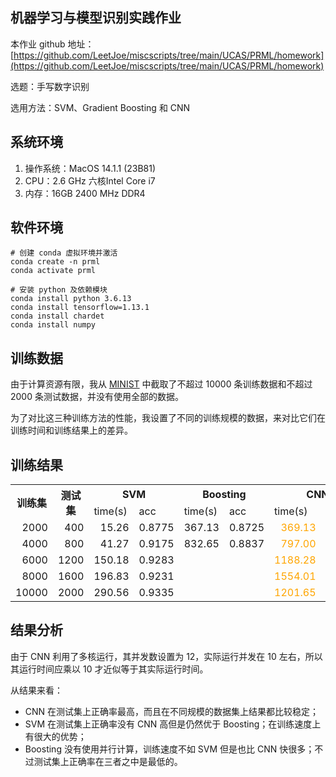 ## 机器学习与模型识别实践作业

本作业 github 地址：[https://github.com/LeetJoe/miscscripts/tree/main/UCAS/PRML/homework](https://github.com/LeetJoe/miscscripts/tree/main/UCAS/PRML/homework)

选题：手写数字识别

选用方法：SVM、Gradient Boosting 和 CNN


## 系统环境

1. 操作系统：MacOS 14.1.1 (23B81)
2. CPU：2.6 GHz 六核Intel Core i7
3. 内存：16GB 2400 MHz DDR4


## 软件环境

```
# 创建 conda 虚拟环境并激活
conda create -n prml
conda activate prml

# 安装 python 及依赖模块
conda install python 3.6.13
conda install tensorflow=1.13.1
conda install chardet
conda install numpy

```

## 训练数据

由于计算资源有限，我从 [MINIST](http://yann.lecun.com/exdb/mnist/) 中截取了不超过 10000 条训练数据和不超过 2000 条测试数据，并没有使用全部的数据。

为了对比这三种训练方法的性能，我设置了不同的训练规模的数据，来对比它们在训练时间和训练结果上的差异。


## 训练结果


<table>
	<tr>
		<th rowspan="2">训练集</th><th rowspan="2">测试集</th><th colspan="2">SVM</th><th colspan="2">Boosting</th><th colspan="2">CNN</th>
	</tr>
	<tr>
		<td>time(s)</td><td>acc</td><td>time(s)</td><td>acc</td><td>time(s)</td><td>acc</td>
	</tr>
	<tr>
		<td style="text-align:right">2000</td><td style="text-align:right">400</td>
		<td style="text-align:right">15.26</td><td style="text-align:right">0.8775</td>
		<td style="text-align:right">367.13</td><td style="text-align:right">0.8725</td>
		<td style="text-align:right; color:orange;">369.13</td><td style="text-align:right">0.9525</td>
	</tr>
	<tr>
		<td style="text-align:right">4000</td><td style="text-align:right">800</td>
		<td style="text-align:right">41.27</td><td style="text-align:right">0.9175</td>
		<td style="text-align:right">832.65</td><td style="text-align:right">0.8837</td>
		<td style="text-align:right; color:orange;">797.00</td><td style="text-align:right">0.9450</td>
	</tr>
	<tr>
		<td style="text-align:right">6000</td><td style="text-align:right">1200</td>
		<td style="text-align:right">150.18</td><td style="text-align:right">0.9283</td>
		<td style="text-align:right"></td><td style="text-align:right"></td>
		<td style="text-align:right; color:orange;">1188.28</td><td style="text-align:right">0.9433</td>
	</tr>
	<tr>
		<td style="text-align:right">8000</td><td style="text-align:right">1600</td>
		<td style="text-align:right">196.83</td><td style="text-align:right">0.9231</td>
		<td style="text-align:right"></td><td style="text-align:right"></td>
		<td style="text-align:right; color:orange;">1554.01</td><td style="text-align:right">0.9500</td>
	</tr>
	<tr>
		<td style="text-align:right">10000</td><td style="text-align:right">2000</td>
		<td style="text-align:right">290.56</td><td style="text-align:right">0.9335</td>
		<td style="text-align:right"></td><td style="text-align:right"></td>
		<td style="text-align:right; color:orange;">1201.65</td><td style="text-align:right">0.9505</td>
	</tr>
</table>


## 结果分析

由于 CNN 利用了多核运行，其并发数设置为 12，实际运行并发在 10 左右，所以其运行时间应乘以 10 才近似等于其实际运行时间。

从结果来看：
* CNN 在测试集上正确率最高，而且在不同规模的数据集上结果都比较稳定；
* SVM 在测试集上正确率没有 CNN 高但是仍然优于 Boosting；在训练速度上有很大的优势；
* Boosting 没有使用并行计算，训练速度不如 SVM 但是也比 CNN 快很多；不过测试集上正确率在三者之中是最低的。



